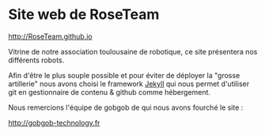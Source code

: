 Site web de RoseTeam
================

http://RoseTeam.github.io


Vitrine de notre association toulousaine de robotique, ce site présentera nos différents robots.


Afin d'être le plus souple possible et pour éviter de déployer la "grosse artillerie" nous avons choisi le framework [Jekyll](http://jekyllrb.com/) qui nous permet d'utiliser git en gestionnaire de contenu & github comme hébergement.

Nous remercions l'équipe de gobgob de qui nous avons fourché le site :

http://gobgob-technology.fr
